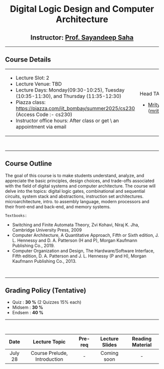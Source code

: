 <center>
    <h1>Digital Logic Design and Computer Architecture</h1>
    <h2>Instructor: <a href="https://sites.google.com/view/sayandeepsaha/home" target=_blank>Prof. Sayandeep Saha</a></h2>
</center>

---------

<h2>Course Details</h2>


<table>

<tr>
<td>

* Lecture Slot: 2
* Lecture Venue: TBD
* Lecture Days: Monday(09:30-10:25), Tuesday (10:35-11:30), and Thursday (11:35-12:30)
* Piazza class: https://piazza.com/iit_bombay/summer2025/cs230 (Access Code :- cs230)
* Instructor office hours: After class or get \ an appointment via email

</td>
<td>

Head TA:
- [Mrityunjay Shukla](https://mrityunjayshukla411.github.io/) (mrityunjay@cse.iitb.ac.in)

</td>
</tr>
</table>

<br>

---------

<h2>Course Outline</h2>
The goal of this course is to make students understand, analyze, and appreciate the basic principles, design choices, and trade-offs associated with the field of digital systems and computer architecture. The course will delve into the topics: digital logic gates, combinational and sequential circuits, system stack and abstractions, instruction set architectures. microarchitecture, intro. to assembly language, modern processors and their front-end and back-end, and memory systems.

`Textbooks:`
* Switching and Finite Automata Theory,  Zvi Kohavi, Niraj K. Jha, Cambridge University Press, 2009
* Computer Architecture, A Quantitative Approach, Fifth or Sixth edition, J. L. Hennessy and D. A. Patterson (H and P), Morgan Kaufmann Publishing Co., 2019.
* Computer Organization and Design, The Hardware/Software Interface, Fifth edition, D. A. Patterson and J. L. Hennessy (P and H), Morgan Kaufmann Publishing Co., 2013.

<br>

---------

<h2>Grading Policy (Tentative)</h2>

- Quiz                     : **30 %** (2 Quizzes 15% each)
- Midsem                   : **30 %**
- Endsem                   : **40 %**

---------
<br>

|   Date    | Lecture Topic | Pre-req |  Lecture Slides  |  Reading Material  |
| :-------------: | :--------------------------------------------: | :-------------: | :-------------: | :-------------: |
|   July 28  |  Course Prelude, Introduction |  -  |  Coming soon  |  -  |
<!--
|   Jan 10  |  Intro to Theoretical Cryptography |  -  | [pdf](./downloadables/lec_slides/ISC_lec2.pdf)  |  Intro to Modern Cryptography, Chapters 2 to 3.4 <br>[pdf](./downloadables/ref_books/intro_to_modern_crypto-chap_2-3.4.pdf)  |
|   Jan 15  |  Introduction to Block Ciphers |  Bayes theorem, Basic probability, Boolean algebra  |  [pdf](./downloadables/lec_slides/ISC_lec3.pdf)  |  -  |
|   Jan 17  |  Hardware Design using Verilog |  Digital logic design, Verilog (see the resources on webpage and also [asic-world.com](https://asic-world.com/verilog/index.html))  | [pdf](./downloadables/lec_slides/ISC_lec4.pdf)  |  Prof. Debdeep Mukhopadhyay's lecture on Algorithm to Hardware <br>[video](https://www.youtube.com/watch?v=sACVot8QFWY&list=PLQBbcgo55TX-7vygatpMHOOtgflvYtkeZ&index=3)  |
|   Jan 22  |  Some Essential Concepts in Hardware Design  |  -  |  [pdf](./downloadables/lec_slides/ISC_lec5.pdf)  |  -  |
|   Jan 24  |  Finite Field and Hardware |  [pdf](./downloadables/lec_slides/ISC_lec6_prereq.pdf)  |  [pdf](./downloadables/lec_slides/ISC_lec6.pdf) | hard copy (due to some copyright issues) of a book will be provided in next class   |
|   Jan 29  |  The Anatomy of AES |  -  |  [pdf](./downloadables/lec_slides/ISC_lec7.pdf) |  -  |
|   Jan 31  |  Field Isomorphism  |  -  |  [pdf](./downloadables/lec_slides/ISC_lec8.pdf) |  -  |
|   Feb 5, 7  |  Composite Field Mapping  |  -  |  [pdf](./downloadables/lec_slides/ISC_lec9_10.pdf) |  -  |
| Feb 12, 19, 21 | Entering the world of attacks | - | [pdf](./downloadables/lec_slides/ISC_lec11_13.pdf) | - |
| Mar 05, 07 | Entering the world of attacks (from page 72) | - | [pdf](./downloadables/lec_slides/ISC_lec11_15.pdf) | - |
| Mar 12, 19 | Entering the world of attacks (from page 117) | - | [pdf](./downloadables/lec_slides/ISC_lec11_17.pdf) | - |
| Mar 21, 26 | Side channel attack countermeasures | - | [pdf](./downloadables/lec_slides/ISC_lec18_19.pdf) | - |
| Mar 28 | Fault Attacks | - | [pdf](./downloadables/lec_slides/ISC_lec20.pdf) | - |
| Apr 2 | Fault Attacks (from page 35) | - | [pdf](./downloadables/lec_slides/ISC_lec21.pdf) | - |
| Apr 4 | Fault Attacks (from page 64) | - | [pdf](./downloadables/lec_slides/ISC_lec22.pdf) | - |

-->
